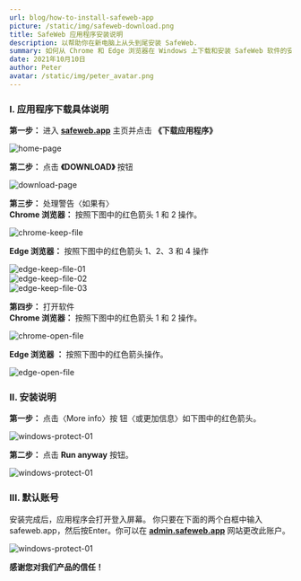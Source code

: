 ```yaml
---
url: blog/how-to-install-safeweb-app
picture: /static/img/safeweb-download.png
title: SafeWeb 应用程序安装说明
description: 以帮助你在新电脑上从头到尾安装 SafeWeb.
summary: 如何从 Chrome 和 Edge 浏览器在 Windows 上下载和安装 SafeWeb 软件的安装。 你按照以下步骤操作。
date: 2021年10月10日
author: Peter
avatar: /static/img/peter_avatar.png
---
```

### I. 应用程序下载具体说明
**第一步：** 进入 **[safeweb.app](https://safeweb.app/zh/)** 主页并点击 **《下载应用程序》**

![home-page](/static/img/safeweb-how-to-install-01-zh.png)

**第二步：** 点击 **《DOWNLOAD》** 按钮

![download-page](/static/img/safeweb-how-to-install-02-zh.png)

**第三步：** 处理警告〈如果有〉\
**Chrome 浏览器：** 按照下图中的红色箭头 1 和 2 操作。

![chrome-keep-file](/static/img/safeweb-how-to-install-chrome-01.png)

**Edge 浏览器：** 按照下图中的红色箭头 1、2、3 和 4 操作

![edge-keep-file-01](/static/img/safeweb-how-to-install-edge-01.png)\
![edge-keep-file-02](/static/img/safeweb-how-to-install-edge-02.png)\
![edge-keep-file-03](/static/img/safeweb-how-to-install-edge-03.png)

**第四步：** 打开软件\
**Chrome 浏览器：** 按照下图中的红色箭头 1 和 2 操作。

![chrome-open-file](/static/img/safeweb-how-to-install-chrome-02.png)

**Edge 浏览器 ：** 按照下图中的红色箭头操作。

![edge-open-file](/static/img/safeweb-how-to-install-edge-04.png)

### II. 安装说明
**第一步：** 点击〈More info〉按 钮〈或更加信息〉如下图中的红色箭头。

![windows-protect-01](/static/img/safeweb-how-to-install-05.png)

**第二步：** 点击 **Run anyway** 按钮。

![windows-protect-01](/static/img/safeweb-how-to-install-06.png)

### III. 默认账号
安装完成后，应用程序会打开登入屏幕。 你只要在下面的两个白框中输入safeweb.app，然后按Enter。你可以在 **[admin.safeweb.app](https://admin.safeweb.app)** 网站更改此账户。

![windows-protect-01](/static/img/safeweb-how-to-install-07-login-default.png)

**感谢您对我们产品的信任！**
